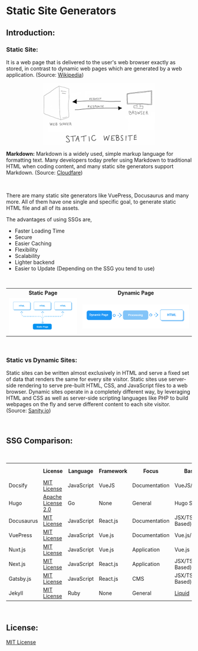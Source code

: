 # **Static Site Generators**

## **Introduction:**


### **Static Site:**

It is a web page that is delivered to the user's web browser exactly as stored, in contrast to dynamic web pages which are generated by a web application. (Source: [Wikipedia](https://en.wikipedia.org/wiki/Static_web_page))

<p align="center">
  <img src="https://raw.githubusercontent.com/adithyaakrishna/Analyze-SSG/master/assets/StaticWebsite.png" alt="Static Website" />
</p>


**Markdown:** Markdown is a widely used, simple markup language for formatting text. Many developers today prefer using Markdown to traditional HTML when coding content, and many static site generators support Markdown. (Source: [Cloudfare](https://www.cloudflare.com/en-in/learning/performance/static-site-generator/))

<br />

There are many static site generators like VuePress, Docusaurus and many more. All of them have one single and specific goal, to generate static HTML file and all of its assets.

The advantages of using SSGs are,
- Faster Loading Time
- Secure
- Easier Caching
- Flexibility
- Scalability
- Lighter backend
- Easier to Update (Depending on the SSG you tend to use)

<br />

<table>
  <tr>
    <th>Static Page</th>
    <th>Dynamic Page</th>
  </tr>
  <tr>
    <td><img align="center" src="https://raw.githubusercontent.com/adithyaakrishna/Analyze-SSG/master/assets/Static.png" alt="Static" /></td>
    <td><img align="center" src="https://raw.githubusercontent.com/adithyaakrishna/Analyze-SSG/master/assets/Dynamic-F.png" alt="Dynamic" /></td>
  </tr>
</table>

<br />

### **Static vs Dynamic Sites:**


Static sites can be written almost exclusively in HTML and serve a fixed set of data that renders the same for every site visitor. Static sites use server-side rendering to serve pre-built HTML, CSS, and JavaScript files to a web browser. Dynamic sites operate in a completely different way, by leveraging HTML and CSS as well as server-side scripting languages like PHP to build webpages on the fly and serve different content to each site visitor. (Source: [Sanity.io](https://www.sanity.io/what-is-a-static-site))

<br />

## **SSG Comparison:**

<br />

<table>
  <tr>
    <th></th>
    <th>License</th>
    <th>Language</th>
    <th>Framework</th>
    <th>Focus</th>
    <th>Based&nbsp;On</th>
    <th>Hybrid</th>
    <th>Image&nbsp;Optimization</th>
    <th>Community</th>
    <th>Learning&nbsp;Curve</th>
    <th>Community Chat</th>
    <th>URL</th>
    <th>GitHub</th>
  </tr>
  <tr>
    <td>Docsify</td>
    <td><a href="https://github.com/docsifyjs/docsify/blob/develop/LICENSE" target="_blank" rel="noopener noreferrer">MIT License</a></td>
    <td>JavaScript</td>
    <td>VueJS</td>
    <td>Documentation</td>
    <td>VueJS/Markdown</td>
    <td>No</td>
    <td>No</td>
    <td>Good Support</td>
    <td>Easy</td>
    <td><a href="https://discord.gg/3NwKFyR" target="_blank" rel="noopener noreferrer">Docsify Discord</a></td>
    <td><a href="https://docsify.js.org/" target="_blank" rel="noopener noreferrer">Docsify Website</a></td>
    <td><a href="https://github.com/docsifyjs/docsify" target="_blank" rel="noopener noreferrer">Docsify GitHub</a></td>
  </tr>
  <tr>
    <td>Hugo</td>
    <td><a href="https://github.com/gohugoio/hugo/blob/master/LICENSE" target="_blank" rel="noopener noreferrer">Apache License 2.0</a></td>
    <td>Go</td>
    <td>None</td>
    <td>General</td>
    <td>Hugo Specific</td>
    <td>No</td>
    <td>No</td>
    <td>Good Support</td>
    <td>Medium</td>
    <td><a href="https://gitter.im/spf13/hugo" target="_blank" rel="noopener noreferrer">Hugo Gitter</a></td>
    <td><a href="https://gohugo.io/" target="_blank" rel="noopener noreferrer">Hugo Website</a></td>
    <td><a href="https://github.com/gohugoio/hugo" target="_blank" rel="noopener noreferrer">Hugo GitHub</a></td>
  </tr>
  <tr>
    <td>Docusaurus</td>
    <td><a href="https://github.com/facebook/docusaurus/blob/main/LICENSE" target="_blank" rel="noopener noreferrer">MIT License</a></td>
    <td>JavaScript</td>
    <td>React.js</td>
    <td>Documentation</td>
    <td>JSX/TSX (React Based)</td>
    <td>No</td>
    <td>No</td>
    <td>Very Good Support</td>
    <td>Easy</td>
    <td><a href="https://discordapp.com/invite/docusaurus" target="_blank" rel="noopener noreferrer">Docusaurus Discord</a></td>
    <td><a href="https://docusaurus.io/" target="_blank" rel="noopener noreferrer">Docusaurus Website</a></td>
    <td><a href="https://github.com/facebook/docusaurus" target="_blank" rel="noopener noreferrer">Docusaurus GitHub</a></td>
  </tr>
  <tr>
    <td>VuePress</td>
    <td><a href="https://github.com/vuejs/vuepress/blob/master/LICENSE" target="_blank" rel="noopener noreferrer">MIT License</a></td>
    <td>JavaScript</td>
    <td>Vue.js</td>
    <td>Documentation</td>
    <td>Vue.js/Markdown</td>
    <td>No</td>
    <td>No</td>
    <td>Good Support</td>
    <td>Easy</td>
    <td><a href="https://discord.com/invite/HBherRA" target="_blank" rel="noopener noreferrer">Vue.js Discord</a></td>
    <td><a href="https://vuepress.vuejs.org/" target="_blank" rel="noopener noreferrer">VuePress Website</a></td>
    <td><a href="https://github.com/vuejs/vuepress" target="_blank" rel="noopener noreferrer">VuePress GitHub</a></td>
  </tr>
  <tr>
    <td>Nuxt.js</td>
    <td><a href="https://github.com/nuxt/nuxt.js/blob/dev/LICENSE" target="_blank" rel="noopener noreferrer">MIT License</a></td>
    <td>JavaScript</td>
    <td>Vue.js</td>
    <td>Application</td>
    <td>Vue.js</td>
    <td>No</td>
    <td>No</td>
    <td>Good Support</td>
    <td>Easy</td>
    <td><a href="https://discord.com/invite/ps2h6QT" target="_blank" rel="noopener noreferrer">Nuxt.js Discord</a></td>
    <td><a href="https://nuxtjs.org/" target="_blank" rel="noopener noreferrer">Nuxt.js Website</a></td>
    <td><a href="https://github.com/nuxt/nuxt.js" target="_blank" rel="noopener noreferrer">Nuxt.js GitHub</a></td>
  </tr>
  <tr>
    <td>Next.js</td>
    <td><a href="https://github.com/vercel/next.js/blob/canary/license.md" target="_blank" rel="noopener noreferrer">MIT License</a></td>
    <td>JavaScript</td>
    <td>React.js</td>
    <td>Application</td>
    <td>JSX/TSX (React Based)</td>
    <td>Yes</td>
    <td>No</td>
    <td>Very Good Support</td>
    <td>Easy</td>
    <td><a href="https://nextjs.org/discord" target="_blank" rel="noopener noreferrer">Next.js Discord</a></td>
    <td><a href="https://nextjs.org/" target="_blank" rel="noopener noreferrer">Next.js Website</a></td>
    <td><a href="https://github.com/vercel/next.js" target="_blank" rel="noopener noreferrer">Next.js GitHub</a></td>
  </tr>
  <tr>
    <td>Gatsby.js</td>
    <td><a href="https://github.com/gatsbyjs/gatsby/blob/master/LICENSE" target="_blank" rel="noopener noreferrer">MIT License</a></td>
    <td>JavaScript</td>
    <td>React.js</td>
    <td>CMS</td>
    <td>JSX/TSX (React Based)</td>
    <td>Yes</td>
    <td>Yes</td>
    <td>Very Good Support</td>
    <td>Easy</td>
    <td><a href="https://gatsby.dev/discord" target="_blank" rel="noopener noreferrer">Gatsby.js Discord</a></td>
    <td><a href="https://www.gatsbyjs.com/" target="_blank" rel="noopener noreferrer">Gatsby.js Website</a></td>
    <td><a href="https://github.com/gatsbyjs/gatsby" target="_blank" rel="noopener noreferrer">Gatsby.js GitHub</a></td>
  </tr>
  <tr>
    <td>Jekyll</td>
    <td><a href="https://github.com/jekyll/jekyll/blob/master/LICENSE" target="_blank" rel="noopener noreferrer">MIT License</a></td>
    <td>Ruby</td>
    <td>None</td>
    <td>General</td>
    <td><a href="https://jekyllrb.com/docs/liquid/" target="_blank" rel="noopener noreferrer">Liquid</a></td>
    <td>No</td>
    <td>No</td>
    <td>Very Good Support</td>
    <td>Easy</td>
    <td><a href="https://jekyllrb.com/docs/community/" target="_blank" rel="noopener noreferrer">Jekyll Community</a></td>
    <td><a href="https://jekyllrb.com/" target="_blank" rel="noopener noreferrer">Jekyll Website</a></td>
    <td><a href="https://github.com/jekyll/jekyll" target="_blank" rel="noopener noreferrer">Jekyll GitHub</a></td>
  </tr>
</table>

<br />

## **License:**

[MIT License](LICENSE)

